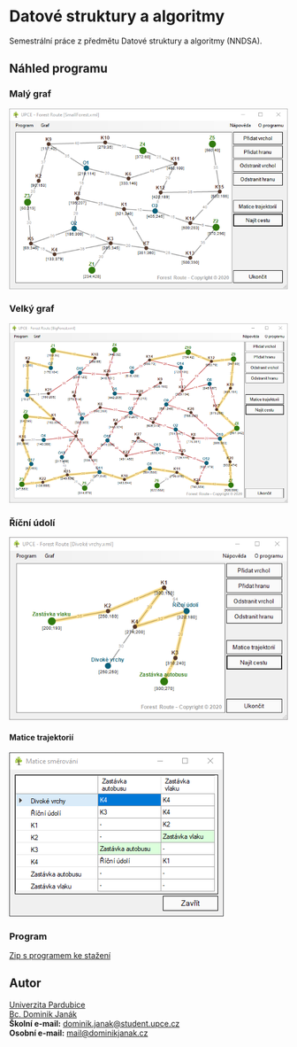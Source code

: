 # Datové struktury a algoritmy 
Semestrální práce z předmětu Datové struktury a algoritmy (NNDSA).

## Náhled programu
### Malý graf
![alt text][preview1]
### Velký graf
![alt text][preview21]
### Říční údolí
![alt text][preview3]
#### Matice trajektorií
![alt text][preview32]

### Program
[Zip s programem ke stažení](https://www.dominikjanak.cz/_files/ForestRoute_1.5.3.zip)

## Autor
[Univerzita Pardubice](https://www.upce.cz/)<br>
[Bc. Dominik Janák](https://www.dominikjanak.cz/)<br>
**Školní e-mail:** [dominik.janak@student.upce.cz](mailto:dominik.janak@student.upce.cz)<br>
**Osobní e-mail:** [mail@dominikjanak.cz](mailto:mail@dominikjanak.cz)

[preview1]: preview_1.png "Malý les"
[preview21]: preview_2.png "Velký les"
[preview3]: preview_3.png "Říční údolí"
[preview32]: preview_3_matice.png "Matice trajektorií"